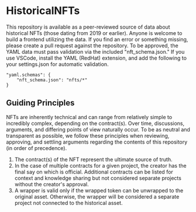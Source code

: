 # HistoricalNFTs

This repository is available as a peer-reviewed source of data about historical NFTs (those dating from 2019 or earlier).  Anyone is welcome to build a frontend utilizing the data.  If you find an error or something missing, please create a pull request against the repository.  To be approved, the YAML data must pass validation via the included 	"nft_schema.json."  If you use VSCode, install the YAML (RedHat) extension, and add the following to your settings.json for automatic validation.

``` 
"yaml.schemas": {
    "nft_schema.json": "nfts/*"
}
```

## Guiding Principles

NFTs are inherently technical and can range from relatively simple to incredibly complex, depending on the contract(s).  Over time, discussions, arguments, and differing points of view naturally occur.  To be as neutral and transparent as possible, we follow these principles when reviewing, approving, and settling arguments regarding the contents of this repository (in order of precedence).



1. The contract(s) of the NFT represent the ultimate source of truth.
2. In the case of multiple contracts for a given project, the creator has the final say on which is official.  Additional contracts can be listed for context and knowledge sharing but not considered separate projects without the creator's approval.
3. A wrapper is valid only if the wrapped token can be unwrapped to the original asset.  Otherwise, the wrapper will be considered a separate project not connected to the historical asset.
